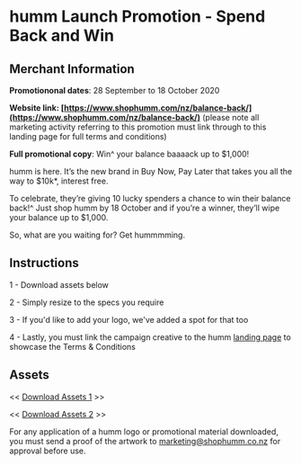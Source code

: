 # humm Launch Promotion - Spend Back and Win

## Merchant Information

**Promotiononal dates**: 28 September to 18 October 2020

**Website link: [https://www.shophumm.com/nz/balance-back/](https://www.shophumm.com/nz/balance-back/)** (please note all marketing activity referring to this promotion must link through to this landing page for full terms and conditions)

**Full promotional copy**:
Win^ your balance baaaack up to $1,000!

humm is here. It’s the new brand in Buy Now, Pay Later that takes you all the way to $10k*, interest free.

To celebrate, they’re giving 10 lucky spenders a chance to win their balance back!^ Just shop humm by 18 October and if you’re a winner, they’ll wipe your balance up to $1,000.

So, what are you waiting for? Get hummmming.

## Instructions

1 - Download assets below

2 - Simply resize to the specs you require

3 - If you'd like to add your logo, we've added a spot for that too

4 - Lastly, you must link the campaign creative to the humm [landing page](https://www.shophumm.com/nz/balance-back/) to showcase the Terms & Conditions

## Assets
<< [Download Assets 1](/downloads/nz/promotions/merchant_banners_1.zip) >>

<< [Download Assets 2](/downloads/nz/promotions/merchant_banners_2.zip) >>

For any application of a humm logo or promotional material downloaded, you must send a proof of the artwork to [marketing@shophumm.co.nz](marketing@shophumm.co.nz) for approval before use.

